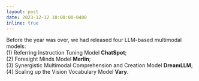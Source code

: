 ```yaml
---
layout: post
date: 2023-12-12 10:00:00-0400
inline: true
---
```


Before the year was over, we had released four LLM-based multimodal models: \
(1) Referring Instruction Tuning Model **ChatSpot**; \
(2) Foresight Minds Model **Merlin**; \
(3) Synergistic Multimodal Comprehension and Creation Model **DreamLLM**; \
(4) Scaling up the Vision Vocabulary Model **Vary**.
